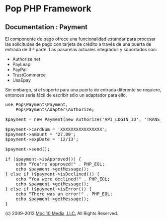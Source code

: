 Pop PHP Framework
=================

Documentation : Payment
-----------------------

El componente de pago ofrece una funcionalidad estándar para procesar las solicitudes de pago con tarjeta de crédito a través de una puerta de entrada de 3 ª parte. Las pasarelas actuales integrados y soportados son:

* Authorize.net
* PayLeap
* PayPal
* TrustCommerce
* UsaEpay

Sin embargo, si el soporte para una puerta de entrada diferente se requiere, entonces sería fácil de escribir sólo un adaptador para ello.


<pre>
use Pop\Payment\Payment,
    Pop\Payment\Adapter\Authorize;

$payment = new Payment(new Authorize('API_LOGIN_ID', 'TRANS_KEY', Payment::TEST));

$payment->cardNum = 'XXXXXXXXXXXXXXXX';
$payment->amount = '27.00';
$payment->expDate = '12/13';

$payment->send();

if ($payment->isApproved()) {
    echo "You're approved!" . PHP_EOL;
    echo $payment->getMessage();
} else if ($payment->isDeclined()) {
    echo "You were declined!" . PHP_EOL;
    echo $payment->getMessage();
} else if ($payment->isError()) {
    echo "There was an error!" . PHP_EOL;
    echo $payment->getMessage();
}
</pre>

(c) 2009-2012 [Moc 10 Media, LLC.](http://www.moc10media.com) All Rights Reserved.
